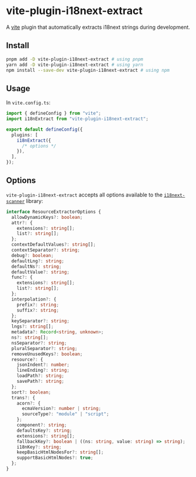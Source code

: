 # vite-plugin-i18next-extract

A [vite](https://github.com/vitejs/vite) plugin that automatically extracts i18next strings during development.

## Install

```bash
pnpm add -D vite-plugin-i18next-extract # using pnpm
yarn add -D vite-plugin-i18next-extract # using yarn
npm install --save-dev vite-plugin-i18next-extract # using npm
```

## Usage

In `vite.config.ts`:

```ts
import { defineConfig } from "vite";
import i18nExtract from "vite-plugin-i18next-extract";

export default defineConfig({
  plugins: [
    i18nExtract({
      /* options */
    }),
  ],
});
```

## Options

`vite-plugin-i18next-extract` accepts all options available to the [`i18next-scanner`](https://github.com/i18next/i18next-scanner) library:

```ts
interface ResourceExtractorOptions {
  allowDynamicKeys?: boolean;
  attr?: {
    extensions?: string[];
    list?: string[];
  };
  contextDefaultValues?: string[];
  contextSeparator?: string;
  debug?: boolean;
  defaultLng?: string;
  defaultNs?: string;
  defaultValue?: string;
  func?: {
    extensions?: string[];
    list?: string[];
  };
  interpolation?: {
    prefix?: string;
    suffix?: string;
  };
  keySeparator?: string;
  lngs?: string[];
  metadata?: Record<string, unknown>;
  ns?: string[];
  nsSeparator?: string;
  pluralSeparator?: string;
  removeUnusedKeys?: boolean;
  resource?: {
    jsonIndent?: number;
    lineEnding?: string;
    loadPath?: string;
    savePath?: string;
  };
  sort?: boolean;
  trans?: {
    acorn?: {
      ecmaVersion?: number | string;
      sourceType?: "module" | "script";
    };
    component?: string;
    defaultsKey?: string;
    extensions?: string[];
    fallbackKey?: boolean | ((ns: string, value: string) => string);
    i18nKey?: string;
    keepBasicHtmlNodesFor?: string[];
    supportBasicHtmlNodes?: true;
  };
}
```
